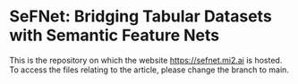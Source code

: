 # SeFNet: Bridging Tabular Datasets with Semantic Feature Nets
This is the repository on which the website https://sefnet.mi2.ai is hosted. To access the files relating to the article, please change the branch to main.
